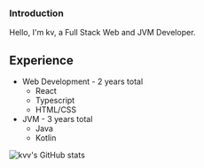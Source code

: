 ### Introduction

Hello, I'm kv, a Full Stack Web and JVM Developer.

## Experience

- Web Development - 2 years total
  - React
  - Typescript
  - HTML/CSS
- JVM - 3 years total
  - Java
  - Kotlin

![kvv's GitHub stats](https://github-readme-stats.vercel.app/api?username=kvv79&show_icons=true&theme=gradient)
